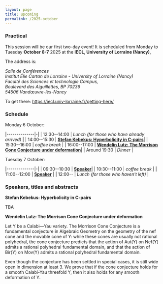 ```yaml
---
layout: page
title: upcoming
permalink: /2025-october
---
```


### Practical

This session will be our first two-day event! It is scheduled from Monday to Tuesday **October 6-7** 2025 at the **IECL, University of Lorraine (Nancy)**, 


The address is:
<address>
Salle de Conférences<br>
Institut Élie Cartan de Lorraine - University of Lorraine (Nancy)<br>
Faculté des Sciences et technologie Campus, <br>
Boulevard des Aiguillettes, BP 70239<br>
54506 Vandœuvre-lès-Nancy<br>
</address>

To get there: https://iecl.univ-lorraine.fr/getting-here/



### Schedule

Monday 6 October: 

|--------------|-|
| 12:30--14:00 | _Lunch (for those who have already arrived)_ |
| 14:00--15:30 | [**Stefan Kebekus: Hyperbolicity in C-pairs**](#kebekus)|
| 15:30--16:00 | _coffee break_ |
| 16:00--17:00 | [**Wendelin Lutz: The Morrison Cone Conjecture under deformation**](#lutz)|
| Around 19:30 | _Dinner_ |

Tuesday 7 October:

|--------------|-|
| 09:30--10:30 | [**Speaker**](#2)|
| 10:30--11:00 | _coffee break_ |
| 11:00--12:00 | [**Speaker**](#3) |
| 12:00--      | _Lunch (for those who haven't left)_ |

### Speakers, titles and abstracts

**Stefan Kebekus: Hyperbolicity in C-pairs**
<a name="kebekus"></a>

TBA

**Wendelin Lutz: The Morrison Cone Conjecture under deformation**
<a name="lutz"></a>

Let Y be a Calabi—Yau variety. The Morrison Cone Conjecture is a fundamental conjecture in Algebraic Geometry on the geometry of the nef cone and the movable cone of Y: while these cones are usually not rational polyhedral, the cone conjecture predicts that the action of Aut(Y) on Nef(Y) admits a rational polyhedral fundamental domain, and that the action of Bir(Y) on Mov(Y) admits a rational polyhedral fundamental domain.

Even though the conjecture has been settled in special cases, it is still wide open in dimension at least 3.
We prove that if the cone conjecture holds for a smooth Calabi-Yau threefold Y, then it also holds for any smooth deformation of Y. 


